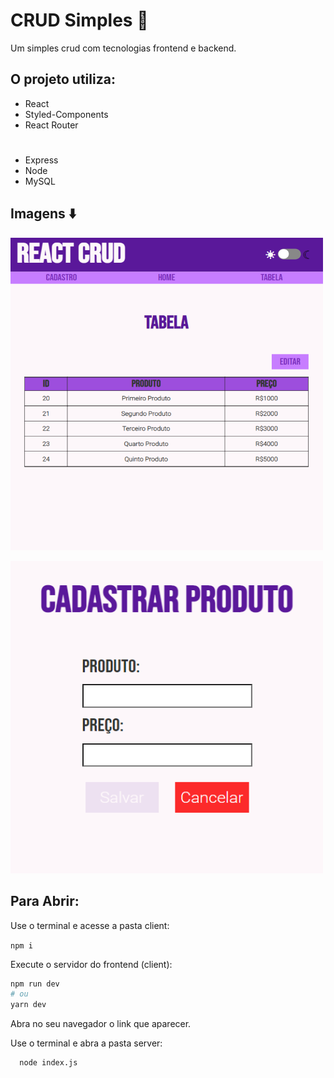 # CRUD Simples :book:

Um simples crud com tecnologias frontend e backend.

## O projeto utiliza:

- React
- Styled-Components
- React Router

#

- Express
- Node
- MySQL

## Imagens :arrow_down:

![Imagem React Crud 1](<./client/src/assets/img/img_git(1).PNG>)

![Imagem React Crud 2](<./client/src/assets/img/img_git(2).PNG>)

## Para Abrir:

Use o terminal e acesse a pasta client:

`npm i`

Execute o servidor do frontend (client):

```bash
npm run dev
# ou
yarn dev
```

Abra no seu navegador o link que aparecer.

Use o terminal e abra a pasta server:

```
  node index.js
```
